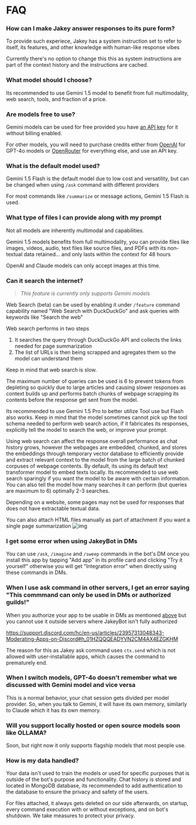 # FAQ
### How can I make Jakey answer responses to its pure form?
To provide such experiece, Jakey has a system instruction set to refer to itself, its features, and other knowledge with human-like response vibes

Currently there's no option to change this this as system instructions are part of the context history and the instructions are cached.

### What model should I choose?
Its recommended to use Gemini 1.5 model to benefit from full multimodality, web search, tools, and fraction of a price.

### Are models free to use?
Gemini models can be used for free provided you have [an API key](https://aistudio.google.com/app/apikey) for it without billing enabled.

For other models, you will need to purchase credits either from [OpenAI](https://help.openai.com/en/articles/8264644-how-can-i-set-up-prepaid-billing) for GPT-4o models or [OpenRouter](https://openrouter.ai) for everything else, and use an API key.

### What is the default model used?
Gemini 1.5 Flash is the default model due to low cost and versatility, but can be changed when using `/ask` command with different providers

For most commands like `/summarize` or message actions, Gemini 1.5 Flash is used.

### What type of files I can provide along with my prompt
Not all models are inherently multimodal and capabilities.

Gemini 1.5 models benefits from full multimodality, you can provide files like images, videos, audio, text files like source files, and PDFs with its non-textual data retained... and only lasts within the context for 48 hours

OpenAI and Claude models can only accept images at this time.

### Can it search the internet?
> *This feature is currently only supports Gemini models*

Web Search (beta) can be used by enabling it under `/feature` command capability named "Web Search with DuckDuckGo" and ask queries with keywords like "Search the web"

Web search performs in two steps
1. It searches the query through DuckDuckGo API and collects the links needed for page summarization
2. The list of URLs is then being scrapped and agregates them so the model can understand them

Keep in mind that web search is slow.

The maximum number of queries can be used is 6 to prevent tokens from depleting so quickly due to large articles and causing slower responses as context builds up and performs batch chunks of webpage scrapping its contents before the response get sent from the model.

Its recommended to use Gemini 1.5 Pro to better utilize Tool use but Flash also works. Keep in mind that the model sometimes cannot pick up the tool schema needed to perform web search action, if it fabricates its responses, explicitly tell the model to search the web, or improve your prompt.

Using web search can affect the response overall performance as chat history grows, however the webpages are embedded, chunked, and stores the embeddings through temporary vector database to efficiently provide and extract relevant context to the model from the large batch of chunked corpuses of webpage contents. By default, its using its default text transformer model to embed texts locally. Its recommended to use web search sparingly if you want the model to be aware with certain information. You can also tell the model how many searches it can perform (but queries are maximum to 6) optimally 2-3 searches.

Depending on a website, some pages may not be used for responses that does not have extractable textual data.

You can also attach HTML files manually as part of attachment if you want a single page summarization
![img](../assets/internet.png)

### I get some error when using JakeyBot in DMs
You can use `/ask`, `/imagine` and `/sweep` commands in the bot's DM once you install this app by tapping "Add app" in its profile card and clicking "Try it yourself" otherwise you will get "Integration error" when directly using these commands in DMs.

### When I use ask command in other servers, I get an error saying "This commmand can only be used in DMs or authorized guilds!"
When you authorize your app to be usable in DMs as mentioned [above](#i-get-some-error-when-using-jakeybot-in-dms) but you cannot use it outside servers where JakeyBot isn't fully authorized

https://support.discord.com/hc/en-us/articles/23957313048343-Moderating-Apps-on-Discord#h_01HZQQQEADYVN2CM4AX4EZGKHM

The reason for this as Jakey ask command uses `ctx.send` which is not allowed with user-installable apps, which causes the command to prematurely end.

### When I switch models, GPT-4o doesn't remember what we discussed with Gemini model and vice versa
This is a normal behavior, your chat session gets divided per model provider. So, when you talk to Gemini, it will have its own memory, similarly to Claude which it has its own memory.

### Will you support locally hosted or open source models soon like OLLAMA?
Soon, but right now it only supports flagship models that most people use.

### How is my data handled?
Your data isn't used to train the models or used for specific purposes that is outside of the bot's purpose and functionality. Chat history is stored and located in MongoDB database, its recommended to add authentication to the database to ensure the privacy and safety of the users.

For files attached, it always gets deleted on our side afterwards, on startup, every command execution with or without exceptions, and on bot's shutdown. We take measures to protect your privacy.